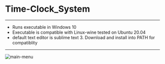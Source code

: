 # Time-Clock_System
-----------------------------------------------------------------
* Runs executable in Windows 10
* Executable is compatible with Linux-wine tested on Ubuntu 20.04 
* default text editor is sublime text 3. Download and install into PATH for compatiblity
-----------------------------------------------------------------
![main-menu](https://user-images.githubusercontent.com/52839097/153806012-d2031e82-97ed-4aad-b671-b2fabb69043f.PNG)






